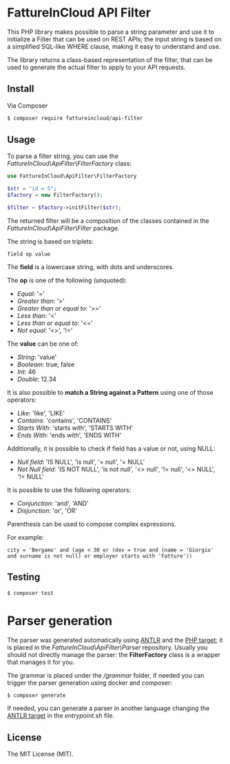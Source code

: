 # FattureInCloud API Filter

This PHP library makes possible to parse a string parameter and use it to initialize a Filter that can be used on REST APIs; the input string is based on a simplified SQL-like WHERE clause, making it easy to understand and use.

The library returns a class-based representation of the filter, that can be used to generate the actual filter to apply to your API requests.

## Install

Via Composer

``` bash
$ composer require fattureincloud/api-filter
```

## Usage
To parse a filter string, you can use the *FattureInCloud\ApiFilter\FilterFactory* class:

``` php
use FattureInCloud\ApiFilter\FilterFactory

$str = "id = 5";
$factory = new FilterFactory();

$filter = $factory->initFilter($str);
```

The returned filter will be a composition of the classes contained in the *FattureInCloud\ApiFilter\Filter* package.

The string is based on triplets:
```
field op value
```

The **field** is a lowercase string, with dots and underscores.

The **op** is one of the following (unquoted):
- _Equal_: '='
- _Greater than_: '>'
- _Greater than or equal to_: '>='
- _Less than_: '<'
- _Less than or equal to_: '<='
- _Not equal_: '<>', '!='

The **value** can be one of:
- _String_: 'value'
- _Booleam_: true, false
- _Int_: 46
- _Double_: 12.34

It is also possible to **match a String against a Pattern** using one of those operators:
- _Like_: 'like', 'LIKE'
- _Contains_: 'contains', 'CONTAINS'
- _Starts With_: 'starts with', 'STARTS WITH'
- _Ends With_: 'ends with', 'ENDS WITH'

Additionally, it is possible to check if field has a value or not, using NULL:
- _Null field_: 'IS NULL', 'is null', '= null', '= NULL'
- _Not Null field_: 'IS NOT NULL', 'is not null', '<> null', '!= null', '<> NULL', '!= NULL'

It is possible to use the following operators:
- _Conjunction_: 'and', 'AND'
- _Disjunction_: 'or', 'OR'

Parenthesis can be used to compose complex expressions.

For example:
```
city = 'Bergamo' and (age < 30 or (dev = true and (name = 'Giorgio' and surname is not null) or employer starts with 'Fatture'))
```

## Testing

``` bash
$ composer test
```

# Parser generation
The parser was generated automatically using [ANTLR](https://www.antlr.org/) and the [PHP target](https://github.com/antlr/antlr4/blob/master/doc/php-target.md); it is placed in the *FattureInCloud\ApiFilter\Parser* repository.
Usually you should not directly manage the parser: the **FilterFactory** class is a wrapper that manages it for you.

The grammar is placed under the */grammar* folder, if needed you can trigger the parser generation using docker and composer:
``` bash
$ composer generate
```

If needed, you can generate a parser in another language changing the [ANTLR target](https://github.com/antlr/antlr4/blob/master/doc/targets.md) in the *entrypoint.sh* file.

## License

The MIT License (MIT).
